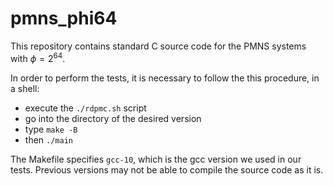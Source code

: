 # pmns_phi64

This repository contains standard C source code for the PMNS systems with $\phi=2^{64}$.

In order to perform the tests, it is necessary to follow the this procedure, in a shell:

- execute the `./rdpmc.sh` script
- go into the directory of the desired version
- type `make -B`
- then `./main`

The Makefile specifies `gcc-10`, which is the gcc version we used in our tests. Previous versions may not be able to compile the source code as it is.
